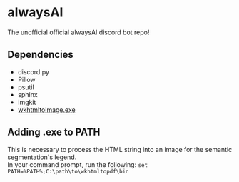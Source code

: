 # alwaysAI
The unofficial official alwaysAI discord bot repo!

## Dependencies
* discord.py
* Pillow
* psutil
* sphinx
* imgkit
* [wkhtmltoimage.exe](https://wkhtmltopdf.org/downloads.html)

## Adding .exe to PATH
This is necessary to process the HTML string into an image for the semantic segmentation's legend.  
In your command prompt, run the following: `set PATH=%PATH%;C:\path\to\wkhtmltopdf\bin`
